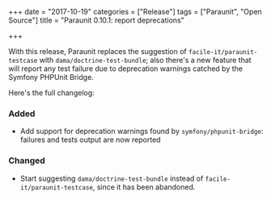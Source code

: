 +++
date = "2017-10-19"
categories = ["Release"]
tags = ["Paraunit", "Open Source"]
title = "Paraunit 0.10.1: report deprecations"

+++

With this release, Paraunit replaces the suggestion of `facile-it/paraunit-testcase` with `dama/doctrine-test-bundle`; also there's a new feature that will report any test failure due to deprecation warnings catched by the Symfony PHPUnit Bridge. 
<!--more-->

Here's the full changelog:

### Added
 * Add support for deprecation warnings found by `symfony/phpunit-bridge`: failures and tests output are now reported

### Changed
 * Start suggesting `dama/doctrine-test-bundle` instead of `facile-it/paraunit-testcase`, since it has been abandoned.
